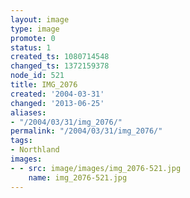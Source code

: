 ```yaml
---
layout: image
type: image
promote: 0
status: 1
created_ts: 1080714548
changed_ts: 1372159378
node_id: 521
title: IMG_2076
created: '2004-03-31'
changed: '2013-06-25'
aliases:
- "/2004/03/31/img_2076/"
permalink: "/2004/03/31/img_2076/"
tags:
- Northland
images:
- - src: image/images/img_2076-521.jpg
    name: img_2076-521.jpg
---
```


